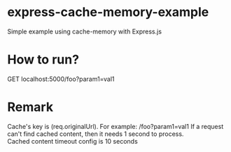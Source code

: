 # express-cache-memory-example
Simple example using cache-memory with Express.js

# How to run? 
GET localhost:5000/foo?param1=val1

# Remark
Cache's key is (req.originalUrl). For example: /foo?param1=val1
If a request can't find cached content, then it needs 1 second to process. <br/>
Cached content timeout config is 10 seconds
